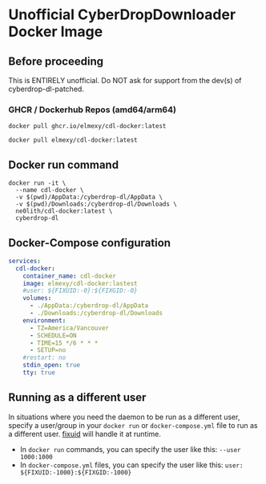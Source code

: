 
# Unofficial CyberDropDownloader Docker Image

## Before proceeding
This is ENTIRELY unofficial. Do NOT ask for support from the dev(s) of cyberdrop-dl-patched.


### GHCR / Dockerhub Repos (amd64/arm64)
```
docker pull ghcr.io/elmexy/cdl-docker:latest
```

```
docker pull elmexy/cdl-docker:latest
```

## Docker run command

```
docker run -it \
  --name cdl-docker \
  -v $(pwd)/AppData:/cyberdrop-dl/AppData \
  -v $(pwd)/Downloads:/cyberdrop-dl/Downloads \
  ne0lith/cdl-docker:latest \
  cyberdrop-dl
```

## Docker-Compose configuration

```yaml
services:
  cdl-docker:
    container_name: cdl-docker
    image: elmexy/cdl-docker:lastest
    #user: ${FIXUID:-0}:${FIXGID:-0}
    volumes:
      - ./AppData:/cyberdrop-dl/AppData
      - ./Downloads:/cyberdrop-dl/Downloads
    environment:
      - TZ=America/Vancouver
      - SCHEDULE=ON
      - TIME=15 */6 * * *
      - SETUP=no
    #restart: no
    stdin_open: true
    tty: true
```



## Running as a different user

In situations where you need the daemon to be run as a different user, specify a user/group in your `docker run` or `docker-compose.yml` file to run as a different user. [fixuid](https://github.com/boxboat/fixuid) will handle it at runtime.

- In `docker run` commands, you can specify the user like this: `--user 1000:1000`
- In `docker-compose.yml` files, you can specify the user like this: `user: ${FIXUID:-1000}:${FIXGID:-1000}`
